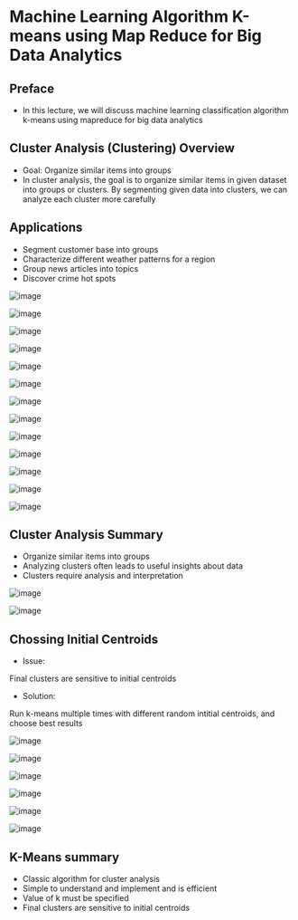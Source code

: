 # Machine Learning Algorithm K-means using Map Reduce for Big Data Analytics

## Preface

- In this lecture, we will discuss machine learning classification algorithm k-means using mapreduce for big data analytics

## Cluster Analysis (Clustering) Overview

- Goal: Organize similar items into groups
- In cluster analysis, the goal is to organize similar items in given dataset into groups or clusters. By segmenting given data into clusters, we can analyze each cluster more carefully

## Applications

- Segment customer base into groups
- Characterize different weather patterns for a region
- Group news articles into topics
- Discover crime hot spots

![image](media/Machine-Learning-Algorithm-K-means-using-Map-Reduce-for-Big-Data-Analytics-image1.png)

![image](media/Machine-Learning-Algorithm-K-means-using-Map-Reduce-for-Big-Data-Analytics-image2.png)

![image](media/Machine-Learning-Algorithm-K-means-using-Map-Reduce-for-Big-Data-Analytics-image3.png)

![image](media/Machine-Learning-Algorithm-K-means-using-Map-Reduce-for-Big-Data-Analytics-image4.png)

![image](media/Machine-Learning-Algorithm-K-means-using-Map-Reduce-for-Big-Data-Analytics-image5.png)

![image](media/Machine-Learning-Algorithm-K-means-using-Map-Reduce-for-Big-Data-Analytics-image6.png)

![image](media/Machine-Learning-Algorithm-K-means-using-Map-Reduce-for-Big-Data-Analytics-image7.png)

![image](media/Machine-Learning-Algorithm-K-means-using-Map-Reduce-for-Big-Data-Analytics-image8.png)

![image](media/Machine-Learning-Algorithm-K-means-using-Map-Reduce-for-Big-Data-Analytics-image9.png)

![image](media/Machine-Learning-Algorithm-K-means-using-Map-Reduce-for-Big-Data-Analytics-image10.png)

![image](media/Machine-Learning-Algorithm-K-means-using-Map-Reduce-for-Big-Data-Analytics-image11.png)

![image](media/Machine-Learning-Algorithm-K-means-using-Map-Reduce-for-Big-Data-Analytics-image12.png)

![image](media/Machine-Learning-Algorithm-K-means-using-Map-Reduce-for-Big-Data-Analytics-image13.png)

## Cluster Analysis Summary

- Organize similar items into groups
- Analyzing clusters often leads to useful insights about data
- Clusters require analysis and interpretation

![image](media/Machine-Learning-Algorithm-K-means-using-Map-Reduce-for-Big-Data-Analytics-image14.png)

![image](media/Machine-Learning-Algorithm-K-means-using-Map-Reduce-for-Big-Data-Analytics-image15.png)

## Chossing Initial Centroids

- Issue:

Final clusters are sensitive to initial centroids

- Solution:

Run k-means multiple times with different random intitial centroids, and choose best results

![image](media/Machine-Learning-Algorithm-K-means-using-Map-Reduce-for-Big-Data-Analytics-image16.png)

![image](media/Machine-Learning-Algorithm-K-means-using-Map-Reduce-for-Big-Data-Analytics-image17.png)

![image](media/Machine-Learning-Algorithm-K-means-using-Map-Reduce-for-Big-Data-Analytics-image18.png)

![image](media/Machine-Learning-Algorithm-K-means-using-Map-Reduce-for-Big-Data-Analytics-image19.png)

![image](media/Machine-Learning-Algorithm-K-means-using-Map-Reduce-for-Big-Data-Analytics-image20.png)

![image](media/Machine-Learning-Algorithm-K-means-using-Map-Reduce-for-Big-Data-Analytics-image21.png)

## K-Means summary

- Classic algorithm for cluster analysis
- Simple to understand and implement and is efficient
- Value of k must be specified
- Final clusters are sensitive to initial centroids
